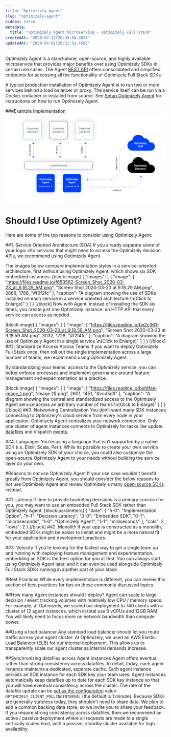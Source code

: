 ```yaml
---
title: "Optimizely Agent"
slug: "optimizely-agent"
hidden: false
metadata: 
  title: "Optimizely Agent microservice - Optimizely Full Stack"
createdAt: "2020-02-21T20:35:58.387Z"
updatedAt: "2020-04-01T20:51:52.458Z"
---
```

Optimizely Agent is a stand-alone, open-source, and highly available microservice that provides major benefits over using Optimizely SDKs in certain use cases. The Agent [REST API](https://optimizely.github.io/docs/api/agent/) offers consolidated and simplified endpoints for accessing all the functionality of Optimizely Full Stack SDKs. 

A typical production installation of Optimizely Agent is to run two or more services behind a load balancer or proxy. The service itself can be run via a Docker container or installed from source. See [Setup Optimizely Agent](doc:setup-optimizely-agent) for instructions on how to run Optimizely Agent.

###Example Implementation
![example implementation](../../images/agent-example-implementation.png)
# Should I Use Optimizely Agent?

Here are some of the top reasons to consider using Optimizely Agent:

##1. Service Oriented Architecture (SOA)
If you already separate some of your logic into services that might need to access the Optimizely decision APIs, we recommend using Optimizely Agent. 

The images below compare implementation styles in a service-oriented architecture, first *without* using Optimizely Agent, which shows six SDK embedded instances:
[block:image]
{
  "images": [
    {
      "image": [
        "https://files.readme.io/f653562-Screen_Shot_2020-03-23_at_9.18.29_AM.png",
        "Screen Shot 2020-03-23 at 9.18.29 AM.png",
        2869,
        1786,
        "#f0f2fc"
      ],
      "caption": "A diagram showing the use of SDKs installed on each service in a service oriented architecture \n(Click to Enlarge)"
    }
  ]
}
[/block]
Now *with* Agent, instead of installing the SDK six times, you create just one Optimizely instance: an HTTP API that every service can access as needed. 

[block:image]
{
  "images": [
    {
      "image": [
        "https://files.readme.io/be2c361-Screen_Shot_2020-03-23_at_9.18.59_AM.png",
        "Screen Shot 2020-03-23 at 9.18.59 AM.png",
        3032,
        1728,
        "#f2f4fc"
      ],
      "caption": "A diagram showing the use of Optimizely Agent in a single service \n(Click to Enlarge)"
    }
  ]
}
[/block]
##2. Standardize Access Across Teams
If you want to deploy Optimizely Full Stack once, then roll out the single implementation across a large number of teams, we recommend using Optimizely Agent. 

By standardizing your teams' access to the Optimizely service, you can better enforce processes and implement governance around feature management and experimentation as a practice.

[block:image]
{
  "images": [
    {
      "image": [
        "https://files.readme.io/befdfae-image_1.png",
        "image (1).png",
        2601,
        1451,
        "#ccd5d9"
      ],
      "caption": "A diagram showing the central and standardized access to the Optimizely Agent service across an arbitrary number of teams.\n(Click to Enlarge)"
    }
  ]
}
[/block]
##3. Networking Centralization
You don’t want many SDK instances connecting to Optimizely's cloud service from every node in your application. Optimizely Agent centralizes your network connection. Only one cluster of agent instances connects to Optimizely for tasks  like update [datafiles](doc:get-the-datafile) and dispatch [events](doc:track-events).

##4. Languages
You’re using a language that isn’t supported by a native SDK (i.e. Elixir, Scala, Perl). While its possible to create your own service using an Optimizely SDK of your choice, you could also customize the open-source Optimizely Agent to your needs without building the service layer on your own. 


#Reasons to *not* use Optimizely Agent
If your use case wouldn't benefit greatly from Optimizely Agent, you should consider the below reasons to *not* use Optimizely Agent and review Optimizely's many [open-source SDKs](doc:sdk-reference-guides) instead. 

##1. Latency
If time to provide bucketing decisions is a primary concern for you, you may want to use an embedded Full Stack SDK rather than Optimizely Agent. 
[block:parameters]
{
  "data": {
    "h-0": "Implementation Option",
    "h-1": "Decision Latency",
    "0-0": "Embedded SDK",
    "0-1": "microseconds",
    "1-0": "Optimizely Agent",
    "1-1": "milliseconds"
  },
  "cols": 2,
  "rows": 2
}
[/block]
##2. Monolith
If your app is constructed as a monolith, embedded SDKs might be easier to install and might be a more natural fit for your application and development practices. 

##3. Velocity
If you’re looking for the fastest way to get a single team up and running with deploying feature management and experimentation, embedding an SDK is the best option for you at first. You can always start using Optimizely Agent later, and it can even be used alongside Optimizely Full Stack SDKs running in another part of your stack.

#Best Practices
While every implementation is different, you can review this section of best practices for tips on these commonly discussed topics.


##How many Agent instances should I deploy?
Agent can scale to large decision / event tracking volumes with relatively low CPU / memory specs. For example, at Optimizely, we scaled our deployment to 740 clients with a cluster of 12 agent instances, which in total use 6 vCPUs and 12GB RAM. You will likely need to focus more on network bandwidth than compute power.

##Using a load balancer
Any standard load balancer should let you route traffic across your agent cluster. At Optimizely, we used an AWS Elastic Load Balancer (ELB) for our internal deployment. This allows us to transparently scale our agent cluster as internal demands increase.

##Synchronizing datafiles across Agent instances
Agent offers eventual rather than strong consistency across datafiles.
In detail, today, each agent instance maintains a dedicated, separate cache. Each agent instance persists an SDK instance for each SDK key your team uses.  Agent instances automatically keep datafiles up to date for each SDK key instance so that you will have eventual consistency across the cluster. The rate of the datafile update can be [set as the configuration](doc:configure-optimizely-agent) value ```OPTIMIZELY_CLIENT_POLLINGINTERVAL```  (the default is 1 minute).
Because SDKs are generally stateless today, they shouldn’t need to share data. We plan to add a common backing data store, so we invite you to share your feedback. 
If you require strong consistency across datafiles, then we recommend an active / passive deployment where all requests are made to a single vertically scaled host, with a passive, standby cluster available for high availability.